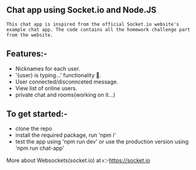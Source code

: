 
## Chat app using Socket.io and Node.JS

```This chat app is inspired from the official Socket.io website's example chat app. The code contains all the homework challenge part from the website.```

## Features:-

- Nicknames for each user.
- '{user} is typing...' functionality 💬.
- User connected/disconnceted message.
- View list of online users.
- private chat and rooms(working on it...)

## To get started:-

- clone the repo
- install the required package, run 'npm i' 
- test the app using 'npm run dev' or use the production version using 'npm run chat-app'

More about Websockets(socket.io) at 👉https://socket.io
 
